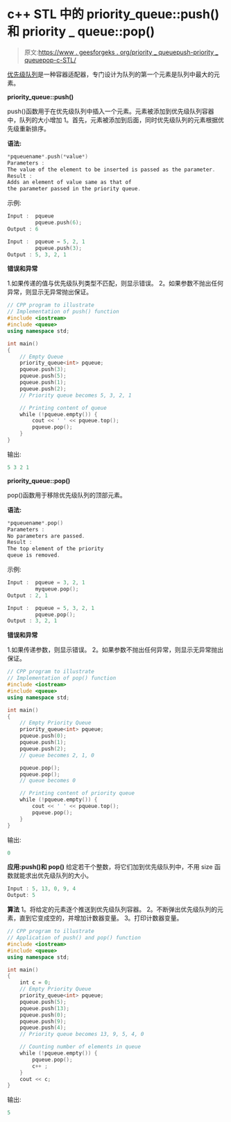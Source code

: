 # c++ STL 中的 priority_queue::push()和 priority _ queue::pop()

> 原文:[https://www . geesforgeks . org/priority _ queuepush-priority _ queuepop-c-STL/](https://www.geeksforgeeks.org/priority_queuepush-priority_queuepop-c-stl/)

[优先级队列](https://www.geeksforgeeks.org/priority-queue-in-cpp-stl/)是一种容器适配器，专门设计为队列的第一个元素是队列中最大的元素。

**priority_queue::push()**

push()函数用于在优先级队列中插入一个元素。元素被添加到优先级队列容器中，队列的大小增加 1。首先，元素被添加到后面，同时优先级队列的元素根据优先级重新排序。

**语法:**

```cpp
*pqueuename*.push(*value*)
Parameters :
The value of the element to be inserted is passed as the parameter.
Result :
Adds an element of value same as that of 
the parameter passed in the priority queue.

```

示例:

```cpp
Input :  pqueue
         pqueue.push(6);
Output : 6

Input :  pqueue = 5, 2, 1
         pqueue.push(3);
Output : 5, 3, 2, 1

```

**错误和异常**

1.如果传递的值与优先级队列类型不匹配，则显示错误。
2。如果参数不抛出任何异常，则显示无异常抛出保证。

```cpp
// CPP program to illustrate
// Implementation of push() function
#include <iostream>
#include <queue>
using namespace std;

int main()
{
    // Empty Queue
    priority_queue<int> pqueue;
    pqueue.push(3);
    pqueue.push(5);
    pqueue.push(1);
    pqueue.push(2);
    // Priority queue becomes 5, 3, 2, 1

    // Printing content of queue
    while (!pqueue.empty()) {
        cout << ' ' << pqueue.top();
        pqueue.pop();
    }
}
```

输出:

```cpp
5 3 2 1

```

**priority_queue::pop()**

pop()函数用于移除优先级队列的顶部元素。

**语法:**

```cpp
*pqueuename*.pop()
Parameters :
No parameters are passed.
Result :
The top element of the priority
queue is removed.

```

示例:

```cpp
Input :  pqueue = 3, 2, 1
         myqueue.pop();
Output : 2, 1

Input :  pqueue = 5, 3, 2, 1
         pqueue.pop();
Output : 3, 2, 1

```

**错误和异常**

1.如果传递参数，则显示错误。
2。如果参数不抛出任何异常，则显示无异常抛出保证。

```cpp
// CPP program to illustrate
// Implementation of pop() function
#include <iostream>
#include <queue>
using namespace std;

int main()
{
    // Empty Priority Queue
    priority_queue<int> pqueue;
    pqueue.push(0);
    pqueue.push(1);
    pqueue.push(2);
    // queue becomes 2, 1, 0

    pqueue.pop();
    pqueue.pop();
    // queue becomes 0

    // Printing content of priority queue
    while (!pqueue.empty()) {
        cout << ' ' << pqueue.top();
        pqueue.pop();
    }
}
```

输出:

```cpp
0

```

**应用:push()和 pop()**
给定若干个整数，将它们加到优先级队列中，不用 size 函数就能求出优先级队列的大小。

```cpp
Input : 5, 13, 0, 9, 4
Output: 5

```

**算法**
1。将给定的元素逐个推送到优先级队列容器。
2。不断弹出优先级队列的元素，直到它变成空的，并增加计数器变量。
3。打印计数器变量。

```cpp
// CPP program to illustrate
// Application of push() and pop() function
#include <iostream>
#include <queue>
using namespace std;

int main()
{
    int c = 0;
    // Empty Priority Queue
    priority_queue<int> pqueue;
    pqueue.push(5);
    pqueue.push(13);
    pqueue.push(0);
    pqueue.push(9);
    pqueue.push(4);
    // Priority queue becomes 13, 9, 5, 4, 0

    // Counting number of elements in queue
    while (!pqueue.empty()) {
        pqueue.pop();
        c++ ;
    }
    cout << c;
}
```

输出:

```cpp
5

```